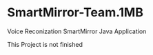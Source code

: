 # SmartMirror-Team.1MB
Voice Reconization SmartMirror Java Application

This Project is not finished
